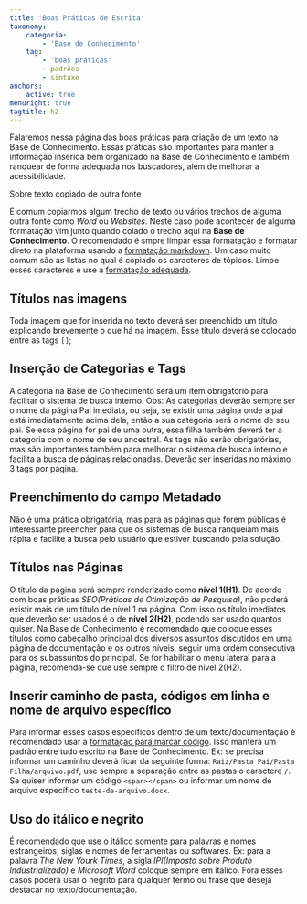 ```yaml
---
title: 'Boas Práticas de Escrita'
taxonomy:
    categoria:
        - 'Base de Conhecimento'
    tag:
        - 'boas práticas'
        - padrões
        - sintaxe
anchors:
    active: true
menuright: true
tagtitle: h2
---
```


Falaremos nessa página das boas práticas para criação de um texto na Base de Conhecimento. Essas práticas são importantes para manter a informação inserida bem organizado na Base de Conhecimento e também ranquear de forma adequada nos buscadores, além de melhorar a acessibilidade.

Sobre texto copiado de outra fonte

É comum copiarmos algum trecho de texto ou vários trechos de alguma outra fonte como _Word_ ou _Websites_. Neste caso pode acontecer de alguma formatação vim junto quando colado o trecho aqui na **Base de Conhecimento**. O recomendado é smpre limpar essa formatação e formatar direto na plataforma usando a [formatação markdown](../sintaxe-markdown). Um caso muito comum são as listas no qual é copiado os caracteres de tópicos. Limpe esses caracteres e use a [formatação adequada](../sintaxe-markdown#inserindo-listas).

## Títulos nas imagens

Toda imagem que for inserida no texto deverá ser preenchido um título explicando brevemente o que há na imagem. Esse título deverá se colocado entre as tags `[]`;

## Inserção de Categorias e Tags

A categoria na Base de Conhecimento será um ítem obrigatório para facilitar o sistema de busca interno. Obs: As categorias deverão sempre ser o nome da página Pai imediata, ou seja, se existir uma página onde a pai está imediatamente acima dela, então a sua categoria será o nome de seu pai. Se essa página for pai de uma outra, essa filha também deverá ter a categoria com o nome de seu ancestral. As tags não serão obrigatórias, mas são importantes também para melhorar o sistema de busca interno e facilita a busca de páginas relacionadas. Deverão ser inseridas no máximo 3 tags por página.

## Preenchimento do campo Metadado

Não é uma prática obrigatória, mas para as páginas que forem públicas é interessante preencher para que os sistemas de busca ranqueiam mais rápita e facilite a busca pelo usuário que estiver buscando pela solução.

## Títulos nas Páginas

O título da página será sempre renderizado como **nível 1(H1)**. De acordo com boas práticas _SEO(Práticas de Otimização de Pesquisa)_, não poderá existir mais de um título de nível 1 na página. Com isso os título imediatos que deverão ser usados é o de **nível 2(H2)**, podendo ser usado quantos quiser. Na Base de Conhecimento é recomendado que coloque esses títulos como cabeçalho principal dos diversos assuntos discutidos em uma página de documentação e os outros níveis, seguir uma ordem consecutiva para os subassuntos do principal. Se for habilitar o menu lateral para a página, recomenda-se que use sempre o filtro de nível 2(H2).

## Inserir caminho de pasta, códigos em linha e nome de arquivo específico

Para informar esses casos específicos dentro de um texto/documentação é recomendado usar a [formatação para marcar código](../sintaxe-markdown#formatando-trechos-de-cdigo). Isso manterá um padrão entre tudo escrito na Base de Conhecimento. Ex: se precisa informar um caminho deverá ficar da seguinte forma: `Raiz/Pasta Pai/Pasta Filha/arquivo.pdf`, use sempre a separação entre as pastas o caractere `/`. Se quiser informar um código `<span></span>` ou informar um nome de arquivo específico `teste-de-arquivo.docx`.

## Uso do itálico e negrito

É recomendado que use o itálico somente para palavras e nomes estrangeiros, siglas e nomes de ferramentas ou softwares. Ex: para a palavra _The New Yourk Times_, a sigla _IPI(Imposto sobre Produto Industrializado)_ e _Microsoft Word_ coloque sempre em itálico. Fora esses casos poderá usar o negrito para qualquer termo ou frase que deseja destacar no texto/documentação.